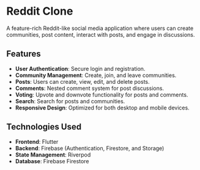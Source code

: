 # Reddit Clone

A feature-rich Reddit-like social media application where users can create communities, post content, interact with posts, and engage in discussions.

## Features

- **User Authentication**: Secure login and registration.
- **Community Management**: Create, join, and leave communities.
- **Posts**: Users can create, view, edit, and delete posts.
- **Comments**: Nested comment system for post discussions.
- **Voting**: Upvote and downvote functionality for posts and comments.
- **Search**: Search for posts and communities.
- **Responsive Design**: Optimized for both desktop and mobile devices.

## Technologies Used

- **Frontend**: Flutter
- **Backend**: Firebase (Authentication, Firestore, and Storage)
- **State Management**: Riverpod
- **Database**: Firebase Firestore
